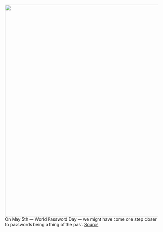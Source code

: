 <img src='https://cdn.vox-cdn.com/thumbor/v_UPNqjTjY1LzuNfhlwkRSjsgAo=/0x0:2040x1360/1200x800/filters:focal(857x517:1183x843)/cdn.vox-cdn.com/uploads/chorus_image/image/70835025/acastro_210217_1777_passwords_0002.0.jpg' width='700px' /><br/>
On May 5th — World Password Day — we might have come one step closer to passwords being a thing of the past.
<a href='https://www.theverge.com/2022/5/5/23057646/apple-google-microsoft-passwordless-sign-in-fido'> Source <a/>
